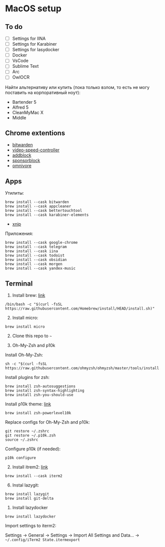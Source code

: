 # MacOS setup

## To do

- [ ] Settings for IINA
- [ ] Settings for Karabiner
- [ ] Settings for lasydocker
- [ ] Docker
- [ ] VsCode
- [ ] Sublime Text
- [ ] Arc
- [ ] OwlOCR

Найти альтернативу или купить (пока только взлом, то есть не могу поставить на корпоративный ноут):
- Bartender 5
- Alfred 5
- CleanMyMac X
- Middle

## Chrome extentions

- [bitwarden](https://chromewebstore.google.com/detail/bitwarden-password-manage/nngceckbapebfimnlniiiahkandclblb)
- [video-speed-controller](https://chromewebstore.google.com/detail/video-speed-controller/nffaoalbilbmmfgbnbgppjihopabppdk)
- [addblock](https://chromewebstore.google.com/detail/adblock-%E2%80%94-block-ads-acros/gighmmpiobklfepjocnamgkkbiglidom)
- [sponsorblock](https://chromewebstore.google.com/detail/sponsorblock-for-youtube/mnjggcdmjocbbbhaepdhchncahnbgone?hl=en)
- [omnivore](https://chromewebstore.google.com/detail/omnivore/blkggjdmcfjdbmmmlfcpplkchpeaiiab)

## Apps

Утилиты:

```
brew install --cask bitwarden
brew install --cask appcleaner
brew install --cask bettertouchtool
brew install --cask karabiner-elements
```

- [xnip](https://xnipapp.com/)

Приложения:

```
brew install --cask google-chrome
brew install --cask telegram
brew install --cask iina
brew install --cask todoist
brew install --cask obsidian
brew install --cask morgen
brew install --cask yandex-music
```


## Terminal

1. Install brew: [link](https://brew.sh/)

```
/bin/bash -c "$(curl -fsSL https://raw.githubusercontent.com/Homebrew/install/HEAD/install.sh)"
```

2. Install micro:

```
brew install micro
```

2. Clone this repo to `~`

4. Oh-My-Zsh and p10k

Install Oh-My-Zsh:

```
sh -c "$(curl -fsSL https://raw.githubusercontent.com/ohmyzsh/ohmyzsh/master/tools/install.sh)"
```

Install plugins for zsh:

```
brew install zsh-autosuggestions
brew install zsh-syntax-highlighting
brew install zsh-you-should-use
```

Install p10k theme: [link](https://github.com/romkatv/powerlevel10k)

```
brew install zsh-powerlevel10k
```

Replace configs for Oh-My-Zsh and p10k:

```
git restore ~/.zshrc
git restore ~/.p10k.zsh
source ~/.zshrc
```

Configure p10k (if needed):

```
p10k configure
```

2. Install itrem2: [link](https://iterm2.com/downloads.html)

```
brew install --cask iterm2
```

6. Instal lazygit:

```
brew install lazygit
brew install git-delta
```

1. Install lazydocker

```
brew install lazydocker
```

Import settings to iterm2:

Settings -> General -> Settings -> Import All Settings and Data... -> `~/.config/iTerm2 State.itermexport`
